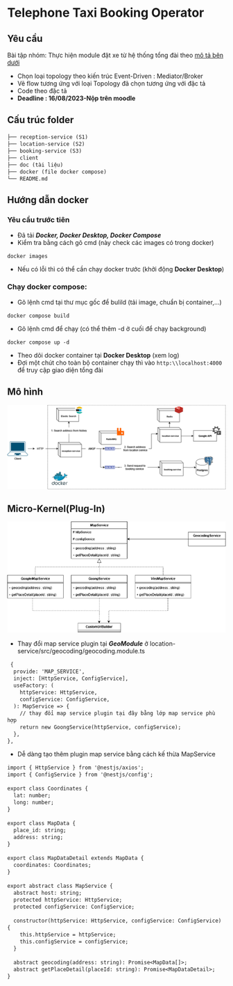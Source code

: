 # Telephone Taxi Booking Operator

## Yêu cầu
Bài tập nhóm:
Thực hiện module đặt xe từ hệ thống tổng đài theo [mô tả bên dưới](https://sleepy-sidecar-3e2.notion.site/Software-Architecture-1f07464c519d45798ef9f3934225c928?pvs=25)
- Chọn loại topology theo kiến trúc Event-Driven : Mediator/Broker
- Vẽ flow tương ứng với loại Topology đã chọn tương ứng với đặc tả
- Code theo đặc tả
- **Deadline : 16/08/2023-Nộp trên moodle**

## Cấu trúc folder
```
├── reception-service (S1)
├── location-service (S2)
├── booking-service (S3)
├── client
├── doc (tài liệu)
├── docker (file docker compose)
└── README.md
```

## Hướng dẫn docker
### Yêu cầu trước tiên
- Đã tải **_Docker, Docker Desktop, Docker Compose_**
- Kiểm tra bằng cách gõ cmd (này check các images có trong docker)
```
docker images
```
- Nếu có lỗi thì có thể cần chạy docker trước (khởi động **Docker Desktop**)
### Chạy docker compose:
- Gõ lệnh cmd tại thư mục gốc để bulild (tải image, chuẩn bị container,...)
```
docker compose build
```
- Gõ lệnh cmd để chạy (có thể thêm -d ở cuối để chạy background)
```
docker compose up -d
```
- Theo dõi docker container tại **Docker Desktop** (xem log)
- Đợi một chút cho toàn bộ container chạy thì vào `http:\\localhost:4000` để truy cập giao diện tổng đài
## Mô hình

![architecture-model](https://github.com/thaichihien/telephone-booking-operator/blob/main/doc/architecture-model.png)

## Micro-Kernel(Plug-In)
![mirco-kernel](https://github.com/thaichihien/telephone-booking-operator/blob/main/doc/microkernel.png)
- Thay đổi map service plugin tại **_GeoModule_** ở location-service/src/geocoding/geocoding.module.ts
```
 {
  provide: 'MAP_SERVICE',
  inject: [HttpService, ConfigService],
  useFactory: (
    httpService: HttpService,
    configService: ConfigService,
  ): MapService => {
    // thay đổi map service plugin tại đây bằng lớp map service phù hợp
    return new GoongService(httpService, configService);
  },
},
```
- Dễ dàng tạo thêm plugin map service bằng cách kế thừa MapService
```
import { HttpService } from '@nestjs/axios';
import { ConfigService } from '@nestjs/config';

export class Coordinates {
  lat: number;
  long: number;
}

export class MapData {
  place_id: string;
  address: string;
}

export class MapDataDetail extends MapData {
  coordinates: Coordinates;
}

export abstract class MapService {
  abstract host: string;
  protected httpService: HttpService;
  protected configService: ConfigService;

  constructor(httpService: HttpService, configService: ConfigService) {
    this.httpService = httpService;
    this.configService = configService;
  }

  abstract geocoding(address: string): Promise<MapData[]>;
  abstract getPlaceDetail(placeId: string): Promise<MapDataDetail>;
}
```
